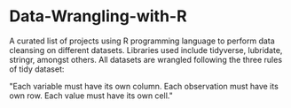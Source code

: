 # Data-Wrangling-with-R
A curated list of projects using R programming language to perform data cleansing on different datasets. Libraries used include tidyverse, lubridate, stringr, amongst others. All datasets are wrangled following the three rules of tidy dataset: 

"Each variable must have its own column.
Each observation must have its own row.
Each value must have its own cell."
